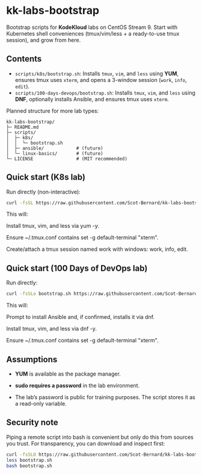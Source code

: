 # kk-labs-bootstrap

Bootstrap scripts for **KodeKloud** labs on CentOS Stream 9.
Start with Kubernetes shell conveniences (tmux/vim/less + a ready-to-use tmux session), and grow from here.

## Contents

- `scripts/k8s/bootstrap.sh`: Installs `tmux`, `vim`, and `less` using **YUM**, ensures tmux uses `xterm`, and opens a 3-window session (`work`, `info`, `edit`).
- `scripts/100-days-devops/bootstrap.sh`: Installs `tmux`, `vim`, and `less` using **DNF**, optionally installs Ansible, and ensures tmux uses `xterm`.

Planned structure for more lab types:

```
kk-labs-bootstrap/
├─ README.md
├─ scripts/
│  ├─ k8s/
│  │  └─ bootstrap.sh
│  ├─ ansible/            # (future)
│  └─ linux-basics/       # (future)
└─ LICENSE                # (MIT recommended)
```

## Quick start (K8s lab)

Run directly (non-interactive):

```bash
curl -fsSL https://raw.githubusercontent.com/Scot-Bernard/kk-labs-bootstrap/main/scripts/k8s/bootstrap.sh | bash
```
This will:

Install tmux, vim, and less via yum -y.

Ensure ~/.tmux.conf contains set -g default-terminal "xterm".

Create/attach a tmux session named work with windows: work, info, edit.

## Quick start (100 Days of DevOps lab)

Run directly:

```bash
curl -fsSLo bootstrap.sh https://raw.githubusercontent.com/Scot-Bernard/kk-labs-bootstrap/main/scripts/100-days-devops/bootstrap.sh && bash bootstrap.sh
```
This will:

Prompt to install Ansible and, if confirmed, installs it via dnf.

Install tmux, vim, and less via dnf -y.

Ensure ~/.tmux.conf contains set -g default-terminal "xterm".


## Assumptions

- **YUM** is available as the package manager.

- **sudo requires a password** in the lab environment.

- The lab’s password is public for training purposes. The script stores it as a read-only variable.

## Security note

Piping a remote script into bash is convenient but only do this from sources you trust.
For transparency, you can download and inspect first:

```bash
curl -fsSLO https://raw.githubusercontent.com/Scot-Bernard/kk-labs-bootstrap/main/scripts/k8s/bootstrap.sh
less bootstrap.sh
bash bootstrap.sh
```
